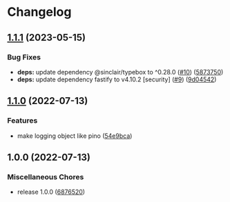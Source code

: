 # Changelog

## [1.1.1](https://github.com/simenandre/fastify-frontend-logger/compare/v1.1.0...v1.1.1) (2023-05-15)


### Bug Fixes

* **deps:** update dependency @sinclair/typebox to ^0.28.0 ([#10](https://github.com/simenandre/fastify-frontend-logger/issues/10)) ([5873750](https://github.com/simenandre/fastify-frontend-logger/commit/58737500078545553aeabd8799f47c9ba0e769c0))
* **deps:** update dependency fastify to v4.10.2 [security] ([#9](https://github.com/simenandre/fastify-frontend-logger/issues/9)) ([9d04542](https://github.com/simenandre/fastify-frontend-logger/commit/9d04542c9b8ab34f350010d9dac3435d66944932))

## [1.1.0](https://www.github.com/cobraz/fastify-frontend-logger/compare/v1.0.0...v1.1.0) (2022-07-13)

### Features

- make logging object like pino
  ([54e9bca](https://www.github.com/cobraz/fastify-frontend-logger/commit/54e9bcac2101cf35fa25fcf8a08331ba1d1cd76c))

## 1.0.0 (2022-07-13)

### Miscellaneous Chores

- release 1.0.0
  ([6876520](https://www.github.com/cobraz/fastify-frontend-logger/commit/68765204716d8cf742d14bad0907ebe58f45d5e0))
